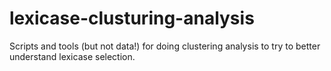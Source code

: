 # lexicase-clusturing-analysis
Scripts and tools (but not data!) for doing clustering analysis to try to better understand lexicase selection.
